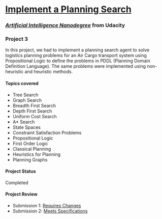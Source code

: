 #  [Implement a Planning Search](https://github.com/udacity/AIND-Planning)

### [_**Artificial Intelligence Nanodegree**_](https://www.udacity.com/course/artificial-intelligence-nanodegree--nd889) from Udacity

### **Project 3**

In this project, we had to implement a planning search agent to solve logistics planning problems for an Air Cargo transport system using Propositional Logic to define the problems in PDDL (Planning Domain Definition Language). The same problems were implemented using non-heuristic and heuristic methods.

#### Topics covered

- Tree Search
- Graph Search
- Breadth First Search
- Depth First Search
- Uniform Cost Search
- A* Search
- State Spaces
- Constraint Satisfaction Problems
- Propositional Logic
- First Order Logic
- Classical Planning
- Heuristics for Planning
- Planning Graphs

#### Project Status

Completed

#### Project Review

- Submission 1: [Requires Changes](https://review.udacity.com/#!/reviews/1119224/shared)
- Submission 2: [Meets Specifications](https://review.udacity.com/#!/reviews/1120779/shared)
